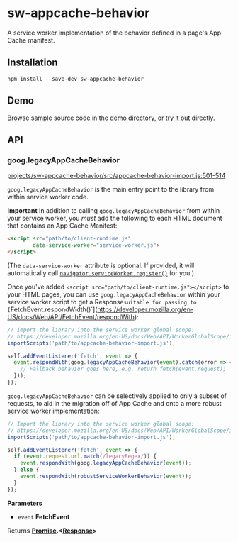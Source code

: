 # sw-appcache-behavior

A service worker implementation of the behavior defined in a page's App Cache manifest.

## Installation

`npm install --save-dev sw-appcache-behavior`

## Demo

Browse sample source code in the [demo directory](demo/), or
[try it out](https://googlechrome.github.io/sw-helpers/sw-appcache-behavior/demo/) directly.

## API

### goog.legacyAppCacheBehavior

[projects/sw-appcache-behavior/src/appcache-behavior-import.js:501-514](https://github.com/GoogleChrome/sw-helpers/blob/931219008dad0d53d5cc0a630680b104d7bdc2ff/projects/sw-appcache-behavior/src/appcache-behavior-import.js#L501-L514 "Source code on GitHub")

`goog.legacyAppCacheBehavior` is the main entry point to the library
from within service worker code.

**Important**
In addition to calling `goog.legacyAppCacheBehavior` from within your
service worker, you _must_ add the following to each HTML document that
contains an App Cache Manifest:

```html
<script src="path/to/client-runtime.js"
        data-service-worker="service-worker.js">
</script>
```

(The `data-service-worker` attribute is optional. If provided, it will
automatically call
[`navigator.serviceWorker.register()`](https://developer.mozilla.org/en-US/docs/Web/API/ServiceWorkerContainer/register)
for you.)

Once you've added `<script src="path/to/client-runtime.js"></script>` to
your HTML pages, you can use `goog.legacyAppCacheBehavior` within your
service worker script to get a Response`suitable for passing to
[`FetchEvent.respondWidth()\`](<https://developer.mozilla.org/en-US/docs/Web/API/FetchEvent/respondWith>):

```js
// Import the library into the service worker global scope:
// https://developer.mozilla.org/en-US/docs/Web/API/WorkerGlobalScope/importScripts
importScripts('path/to/appcache-behavior-import.js');

self.addEventListener('fetch', event => {
  event.respondWith(goog.legacyAppCacheBehavior(event).catch(error => {
    // Fallback behavior goes here, e.g. return fetch(event.request);
  }));
});
```

`goog.legacyAppCacheBehavior` can be selectively applied to only a subset
of requests, to aid in the migration off of App Cache and onto a more
robust service worker implementation:

```js
// Import the library into the service worker global scope:
// https://developer.mozilla.org/en-US/docs/Web/API/WorkerGlobalScope/importScripts
importScripts('path/to/appcache-behavior-import.js');

self.addEventListener('fetch', event => {
  if (event.request.url.match(/legacyRegex/)) {
    event.respondWith(goog.legacyAppCacheBehavior(event));
  } else {
    event.respondWith(robustServiceWorkerBehavior(event));
  }
});
```

**Parameters**

-   `event` **FetchEvent** 

Returns **[Promise](https://developer.mozilla.org/en-US/docs/Web/JavaScript/Reference/Global_Objects/Promise).&lt;[Response](https://developer.mozilla.org/en-US/docs/Web/Guide/HTML/HTML5)>** 

